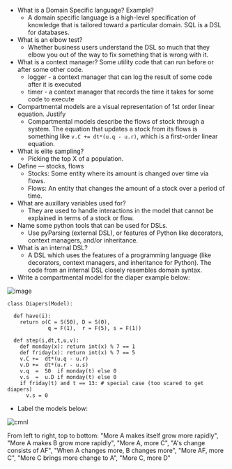 + What is a Domain Specific language? Example?
    * A domain specific language is a high-level specification of knowledge that is tailored toward a particular domain. SQL is a DSL for databases.
 + What is an elbow test?
    * Whether business users understand the DSL so much that they elbow you out of the way to fix something that is wrong with it.
 + What is a context manager? Some utility code that can run before or after some other code.
   - logger - a context manager that can log the result of some code after it is executed
   - timer - a context manager that records the time it takes for some code to execute
 + Compartmental models are a visual representation of 1st order linear equation. Justify
    * Compartmental models describe the flows of stock through a system. The equation that updates a stock from its flows is something like `v.C += dt*(u.q - u.r)`, which is a first-order linear equation. 
 + What is elite sampling?
    * Picking the top X of a population.
 + Define — stocks, flows
    * Stocks: Some entity where its amount is changed over time via flows.
    * Flows: An entity that changes the amount of a stock over a period of time.
 + What are auxillary variables used for?
    * They are used to handle interactions in the model that cannot be explained in terms of a stock or flow.
 + Name some python tools that can be used for DSLs.
    * Use pyParsing (external DSL), or features of Python like decorators, context managers, and/or inheritance.
 + What is an internal DSL?
    * A DSL which uses the features of a programming language (like decorators, context managers, and inheritance for Python). The code from an internal DSL closely resembles domain syntax.
 + Write a compartmental model for the diaper example below:
   
  ![image](https://cloud.githubusercontent.com/assets/1433964/10382520/e3319b44-6df2-11e5-994a-22702be67235.png)

```
class Diapers(Model):

  def have(i):
    return o(C = S(50), D = S(0),
             q = F(1),  r = F(5), s = F(1))

  def step(i,dt,t,u,v):
    def monday(x): return int(x) % 7 == 1
    def friday(x): return int(x) % 7 == 5
    v.C +=  dt*(u.q - u.r)
    v.D +=  dt*(u.r - u.s)
    v.q  =  50  if monday(t) else 0 
    v.s  =  u.D if monday(t) else 0
    if friday(t) and t == 13: # special case (too scared to get diapers)
      v.s = 0
```

 + Label the models below:
   
  ![cmnl](https://cloud.githubusercontent.com/assets/1433964/10382538/12b9265c-6df3-11e5-8572-7b60661e4464.jpg)

From left to right, top to bottom: "More A makes itself grow more rapidly", "More A makes B grow more rapidly", "More A, more C", "A's change consists of AF", "When A changes more, B changes more", "More AF, more C", "More C brings more change to A", "More C, more D"
